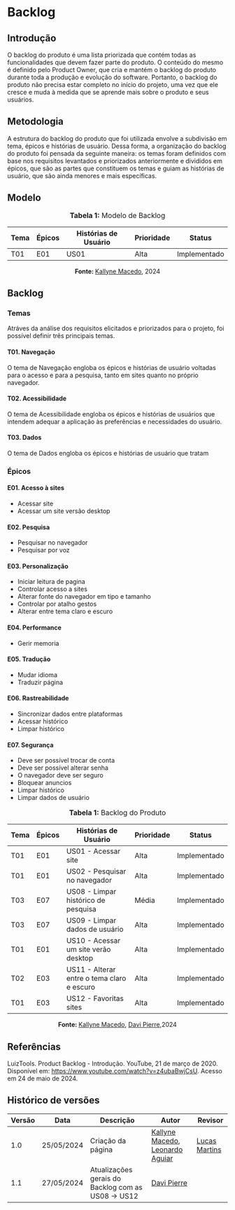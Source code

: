# Backlog 

## Introdução 

O backlog do produto é uma lista priorizada que contém todas as funcionalidades que devem fazer parte do produto. O conteúdo do mesmo é definido pelo Product Owner, que cria e mantém o backlog do produto durante toda a produção e evolução do software. Portanto, o backlog do produto não precisa estar completo no início do projeto, uma vez que ele cresce e muda à medida que se aprende mais sobre o produto e seus usuários.

## Metodologia 

A estrutura do backlog do produto que foi utilizada envolve a subdivisão em tema, épicos e histórias de usuário. Dessa forma, a organização do backlog do produto foi pensada da seguinte maneira: os temas foram definidos com base nos requisitos levantados e priorizados anteriormente e divididos em épicos, que são as partes que constituem os temas e guiam as histórias de usuário, que são ainda menores e mais específicas.

## Modelo 

<div align="center">
    <font size="3"><p style="text-align: center"><b>Tabela 1:</b> Modelo de Backlog</p></font>
</div>
<center>

| Tema | Épicos | Histórias de Usuário       | Prioridade         | Status                                          | 
| ------ | ---------- | ----------------- | ----------------------------------------------- | ------- |
| T01    | E01 | US01 | Alta | Implementado 

</center>

<div align="center"
    <font size="3"><p style="text-align: center"><b>Fonte: </b><a href="https://github.com/kalipassos">Kallyne Macedo</a>, 2024</p></font>
</div>

## Backlog

### Temas

Atráves da análise dos requisitos elicitados e priorizados para o projeto, foi possível definir três principais temas. 

#### T01. Navegação 
O tema de Navegação engloba os épicos e histórias de usuário voltadas para o acesso e para a pesquisa, tanto em sites quanto no próprio navegador. 

#### T02. Acessibilidade 
O tema de Acessibilidade engloba os épicos e histórias de usuários que intendem adequar a aplicação às preferências e necessidades do usuário. 

#### T03. Dados 
O tema de Dados engloba os épicos e histórias de usuário que tratam 


### Épicos

#### E01. Acesso à sites
* Acessar site
* Acessar um site versão desktop

#### E02. Pesquisa
* Pesquisar no navegador
* Pesquisar por voz 



#### E03. Personalização

* Iniciar leitura de pagina 
* Controlar acesso a sites
* Alterar fonte do navegador em tipo e tamanho 
* Controlar por atalho gestos
* Alterar entre tema claro e escuro

#### E04. Performance

* Gerir memoria

#### E05. Tradução
* Mudar idioma
* Traduzir página

#### E06. Rastreabilidade
* Sincronizar dados entre plataformas
* Acessar histórico
* Limpar histórico 


#### E07. Segurança
* Deve ser possível trocar de conta 
* Deve ser possível alterar senha    
* O navegador deve ser seguro     
* Bloquear anuncios
* Limpar histórico
* Limpar dados de usuário

<div align="center">
    <font size="3"><p style="text-align: center"><b>Tabela 1:</b> Backlog do Produto</p></font>
</div>

<center>

| Tema | Épicos | Histórias de Usuário       | Prioridade         | Status                                          | 
| ------ | ---------- | ----------------- | ----------------------------------------------- | ------- |
| T01    | E01 | US01 - Acessar site | Alta | Implementado |
| T01    | E01 | US02 - Pesquisar no navegador | Alta | Implementado |
| T03    | E07 | US08 - Limpar histórico de pesquisa | Média | Implementado |
| T03    | E07 | US09 - Limpar dados de usuário | Alta | Implementado |
| T01    | E01 | US10 - Acessar um site verão desktop | Alta | Implementado |
| T02    | E03 | US11 - Alterar entre o tema claro e escuro | Alta | Implementado |
| T01    | E03 | US12 - Favoritas sites | Alta | Implementado |

</center>

<div align="center"
    <font size="3"><p style="text-align: center"><b>Fonte: </b><a href="https://github.com/kalipassos">Kallyne Macedo</a>, <a href="https://github.com/DaviPierre">Davi Pierre</a>,2024</p></font>
</div>


## Referências 

LuizTools. Product Backlog - Introdução. YouTube, 21 de março de 2020. Disponível em: https://www.youtube.com/watch?v=z4ubaBwjCsU. Acesso em 24 de maio de 2024. 

## Histórico de versões

| Versão | Data       | Descrição         | Autor                                           | Revisor |
| ------ | ---------- | ----------------- | ----------------------------------------------- | ------- |
| 1.0    | 25/05/2024 | Criação da página | [Kallyne Macedo](https://github.com/kalipassos), [Leonardo Aguiar](https://github.com/Leonardo0o0) | [Lucas Martins](https://github.com/martinsglucas)     |7
| 1.1    | 27/05/2024 | Atualizações gerais do Backlog com as US08 -> US12 | [Davi Pierre](https://github.com/DaviPierre) | |